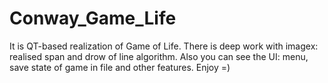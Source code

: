 # Conway_Game_Life
It is QT-based realization of Game of Life. There is deep work with imagex: realised span and drow of line algorithm. 
Also you can see the UI: menu, save state of game in file and other features.
Enjoy =)
